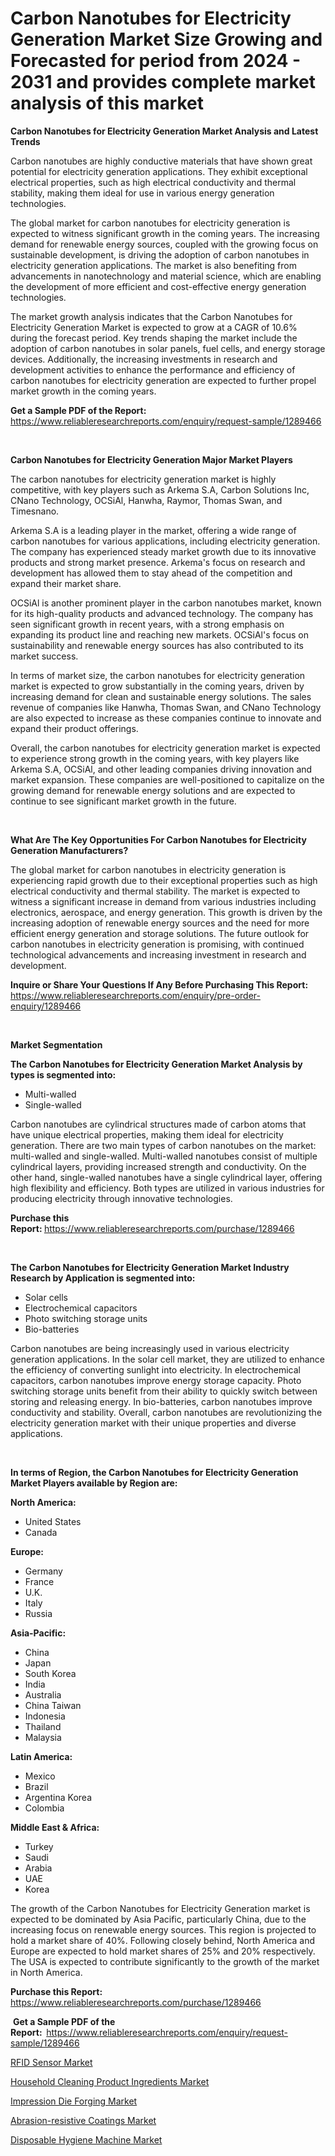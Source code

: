<p><h1>Carbon Nanotubes for Electricity Generation Market Size Growing and Forecasted for period from 2024 - 2031 and provides complete market analysis of this market</h1></p><p><strong>Carbon Nanotubes for Electricity Generation Market Analysis and Latest Trends</strong></p>
<p><p>Carbon nanotubes are highly conductive materials that have shown great potential for electricity generation applications. They exhibit exceptional electrical properties, such as high electrical conductivity and thermal stability, making them ideal for use in various energy generation technologies.</p><p>The global market for carbon nanotubes for electricity generation is expected to witness significant growth in the coming years. The increasing demand for renewable energy sources, coupled with the growing focus on sustainable development, is driving the adoption of carbon nanotubes in electricity generation applications. The market is also benefiting from advancements in nanotechnology and material science, which are enabling the development of more efficient and cost-effective energy generation technologies.</p><p>The market growth analysis indicates that the Carbon Nanotubes for Electricity Generation Market is expected to grow at a CAGR of 10.6% during the forecast period. Key trends shaping the market include the adoption of carbon nanotubes in solar panels, fuel cells, and energy storage devices. Additionally, the increasing investments in research and development activities to enhance the performance and efficiency of carbon nanotubes for electricity generation are expected to further propel market growth in the coming years.</p></p>
<p><strong>Get a Sample PDF of the Report:&nbsp;</strong> <a href="https://www.reliableresearchreports.com/enquiry/request-sample/1289466">https://www.reliableresearchreports.com/enquiry/request-sample/1289466</a></p>
<p>&nbsp;</p>
<p><strong>Carbon Nanotubes for Electricity Generation Major Market Players</strong></p>
<p><p>The carbon nanotubes for electricity generation market is highly competitive, with key players such as Arkema S.A, Carbon Solutions Inc, CNano Technology, OCSiAl, Hanwha, Raymor, Thomas Swan, and Timesnano. </p><p>Arkema S.A is a leading player in the market, offering a wide range of carbon nanotubes for various applications, including electricity generation. The company has experienced steady market growth due to its innovative products and strong market presence. Arkema's focus on research and development has allowed them to stay ahead of the competition and expand their market share. </p><p>OCSiAl is another prominent player in the carbon nanotubes market, known for its high-quality products and advanced technology. The company has seen significant growth in recent years, with a strong emphasis on expanding its product line and reaching new markets. OCSiAl's focus on sustainability and renewable energy sources has also contributed to its market success.</p><p>In terms of market size, the carbon nanotubes for electricity generation market is expected to grow substantially in the coming years, driven by increasing demand for clean and sustainable energy solutions. The sales revenue of companies like Hanwha, Thomas Swan, and CNano Technology are also expected to increase as these companies continue to innovate and expand their product offerings.</p><p>Overall, the carbon nanotubes for electricity generation market is expected to experience strong growth in the coming years, with key players like Arkema S.A, OCSiAl, and other leading companies driving innovation and market expansion. These companies are well-positioned to capitalize on the growing demand for renewable energy solutions and are expected to continue to see significant market growth in the future.</p></p>
<p>&nbsp;</p>
<p><strong>What Are The Key Opportunities For Carbon Nanotubes for Electricity Generation Manufacturers?</strong></p>
<p><p>The global market for carbon nanotubes in electricity generation is experiencing rapid growth due to their exceptional properties such as high electrical conductivity and thermal stability. The market is expected to witness a significant increase in demand from various industries including electronics, aerospace, and energy generation. This growth is driven by the increasing adoption of renewable energy sources and the need for more efficient energy generation and storage solutions. The future outlook for carbon nanotubes in electricity generation is promising, with continued technological advancements and increasing investment in research and development.</p></p>
<p><strong>Inquire or Share Your Questions If Any Before Purchasing This Report:</strong> <a href="https://www.reliableresearchreports.com/enquiry/pre-order-enquiry/1289466">https://www.reliableresearchreports.com/enquiry/pre-order-enquiry/1289466</a></p>
<p>&nbsp;</p>
<p><strong>Market Segmentation</strong></p>
<p><strong>The Carbon Nanotubes for Electricity Generation Market Analysis by types is segmented into:</strong></p>
<p><ul><li>Multi-walled</li><li>Single-walled</li></ul></p>
<p><p>Carbon nanotubes are cylindrical structures made of carbon atoms that have unique electrical properties, making them ideal for electricity generation. There are two main types of carbon nanotubes on the market: multi-walled and single-walled. Multi-walled nanotubes consist of multiple cylindrical layers, providing increased strength and conductivity. On the other hand, single-walled nanotubes have a single cylindrical layer, offering high flexibility and efficiency. Both types are utilized in various industries for producing electricity through innovative technologies.</p></p>
<p><strong>Purchase this Report:&nbsp;</strong><a href="https://www.reliableresearchreports.com/purchase/1289466">https://www.reliableresearchreports.com/purchase/1289466</a></p>
<p>&nbsp;</p>
<p><strong>The Carbon Nanotubes for Electricity Generation Market Industry Research by Application is segmented into:</strong></p>
<p><ul><li>Solar cells</li><li>Electrochemical capacitors</li><li>Photo switching storage units</li><li>Bio-batteries</li></ul></p>
<p><p>Carbon nanotubes are being increasingly used in various electricity generation applications. In the solar cell market, they are utilized to enhance the efficiency of converting sunlight into electricity. In electrochemical capacitors, carbon nanotubes improve energy storage capacity. Photo switching storage units benefit from their ability to quickly switch between storing and releasing energy. In bio-batteries, carbon nanotubes improve conductivity and stability. Overall, carbon nanotubes are revolutionizing the electricity generation market with their unique properties and diverse applications.</p></p>
<p>&nbsp;</p>
<p><strong>In terms of Region, the Carbon Nanotubes for Electricity Generation Market Players available by Region are:</strong></p>
<p>
    <p> <strong> North America: </strong>
        <ul>
            <li>United States</li>
            <li>Canada</li>
        </ul>
        </p> 
    <p> <strong> Europe: </strong>
        <ul>
            <li>Germany</li>
            <li>France</li>
            <li>U.K.</li>
            <li>Italy</li>
            <li>Russia</li>
        </ul>
        </p> 
    <p> <strong> Asia-Pacific: </strong>
        <ul>
            <li>China</li>
            <li>Japan</li>
            <li>South Korea</li>
            <li>India</li>
            <li>Australia</li>
            <li>China Taiwan</li>
            <li>Indonesia</li>
            <li>Thailand</li>
            <li>Malaysia</li>
        </ul>
        </p> 
    <p> <strong> Latin America: </strong>
        <ul>
            <li>Mexico</li>
            <li>Brazil</li>
            <li>Argentina Korea</li>
            <li>Colombia</li>
        </ul>
        </p> 
    <p> <strong> Middle East & Africa: </strong>
        <ul>
            <li>Turkey</li>
            <li>Saudi</li>
            <li>Arabia</li>
            <li>UAE</li>
            <li>Korea</li>
        </ul>
    </p>
    </p>
<p><p>The growth of the Carbon Nanotubes for Electricity Generation market is expected to be dominated by Asia Pacific, particularly China, due to the increasing focus on renewable energy sources. This region is projected to hold a market share of 40%. Following closely behind, North America and Europe are expected to hold market shares of 25% and 20% respectively. The USA is expected to contribute significantly to the growth of the market in North America.</p></p>
<p><strong>Purchase this Report: </strong><a href="https://www.reliableresearchreports.com/purchase/1289466">https://www.reliableresearchreports.com/purchase/1289466</a></p>
<p>&nbsp;<strong>Get a Sample PDF of the Report:&nbsp;&nbsp;</strong><a href="https://www.reliableresearchreports.com/enquiry/request-sample/1289466">https://www.reliableresearchreports.com/enquiry/request-sample/1289466</a></p>
<p><strong></strong></p>
<p><p><a href="https://view.publitas.com/reportprime-1/rfid-sensor-market-size-share-trends-analysis-report-by-application-regional-outlook-competitive-strategies-and-segment-forecasts-2024-2031/">RFID Sensor Market</a></p><p><a href="https://five-trouble-98a.notion.site/Household-Cleaning-Product-Ingredients-Market-Size-Share-Trends-Analysis-Report-By-Application-R-66a9df9b83bf4f08ab7726ac03f0ae2c">Household Cleaning Product Ingredients Market</a></p><p><a href="https://view.publitas.com/reportprime-1/impression-die-forging-market-size-and-growth-market-segmentation-regional-and-country-breakdowns-and-market-trends-for-period-from-2024-2031/">Impression Die Forging Market</a></p><p><a href="https://github.com/lataunyatinikmelvin59ilbd0dv/Market-Research-Report-List-1/blob/main/abrasion-resistive-coatings-market.md">Abrasion-resistive Coatings Market</a></p><p><a href="https://ivy-potential-64b.notion.site/Global-Disposable-Hygiene-Machine-Market-by-Types-Applications-and-Major-Players-with-Regional-Gr-34bffd3c84b64778b7c5ecf3a372b864">Disposable Hygiene Machine Market</a></p></p>